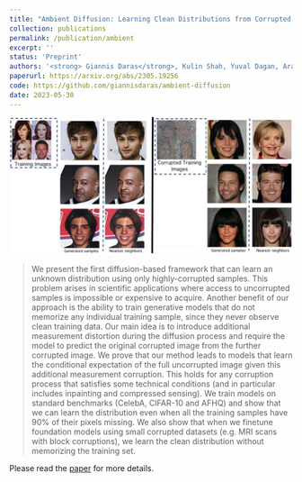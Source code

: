 ```yaml
---
title: "Ambient Diffusion: Learning Clean Distributions from Corrupted Data"
collection: publications
permalink: /publication/ambient
excerpt: ''
status: 'Preprint'
authors: '<strong> Giannis Daras</strong>, Kulin Shah, Yuval Dagan, Aravind Gollakota, Alexandros G. Dimakis, Adam Klivans'
paperurl: https://arxiv.org/abs/2305.19256
code: https://github.com/giannisdaras/ambient-diffusion
date: 2023-05-30
---
```


![](../images/ambient.png)

> We present the first diffusion-based framework that can learn an unknown distribution using only highly-corrupted samples. This problem arises in scientific applications where access to uncorrupted samples is impossible or expensive to acquire. Another benefit of our approach is the ability to train generative models that do not memorize any individual training sample, since they never observe clean training data. Our main idea is to introduce additional measurement distortion during the diffusion process and require the model to predict the original corrupted image from the further corrupted image. We prove that our method leads to models that learn the conditional expectation of the full uncorrupted image given this additional measurement corruption. This holds for any corruption process that satisfies some technical conditions (and in particular includes inpainting and compressed sensing). We train models on standard benchmarks (CelebA, CIFAR-10 and AFHQ) and show that we can learn the distribution even when all the training samples have 90% of their pixels missing. We also show that when we finetune foundation models using small corrupted datasets (e.g. MRI scans with block corruptions), we learn the clean distribution without memorizing the training set.



Please read the [paper](https://arxiv.org/abs/2305.19256) for more details.
